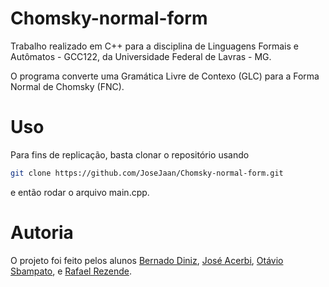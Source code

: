 # Chomsky-normal-form

Trabalho realizado em C++ para a disciplina de Linguagens Formais e Autômatos - GCC122,
da Universidade Federal de Lavras - MG.

O programa converte uma Gramática Livre de Contexo (GLC) para a Forma Normal de Chomsky (FNC).

# Uso

Para fins de replicação, basta clonar o repositório usando

```sh
git clone https://github.com/JoseJaan/Chomsky-normal-form.git
```

e então rodar o arquivo main.cpp.

# Autoria

O projeto foi feito pelos alunos [Bernado Diniz](https://github.com/youserz), [José Acerbi](https://github.com/JoseJaan),
[Otávio Sbampato](https://github.com/otaviosbampato/), e [Rafael Rezende](https://github.com/rafa-rez).